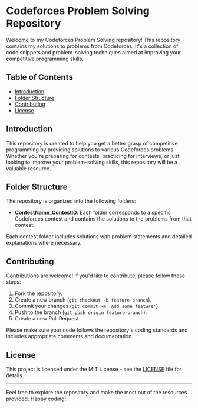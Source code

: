 # Codeforces Problem Solving Repository

Welcome to my Codeforces Problem Solving repository! This repository contains my solutions to problems from Codeforces. It's a collection of code snippets and problem-solving techniques aimed at improving your competitive programming skills.

## Table of Contents

- [Introduction](#introduction)
- [Folder Structure](#folder-structure)
- [Contributing](#contributing)
- [License](#license)

## Introduction

This repository is created to help you get a better grasp of competitive programming by providing solutions to various Codeforces problems. Whether you're preparing for contests, practicing for interviews, or just looking to improve your problem-solving skills, this repository will be a valuable resource.

## Folder Structure

The repository is organized into the following folders:

- **ContestName_ContestID**: Each folder corresponds to a specific Codeforces contest and contains the solutions to the problems from that contest.

Each contest folder includes solutions with problem statements and detailed explanations where necessary.

## Contributing

Contributions are welcome! If you'd like to contribute, please follow these steps:

1. Fork the repository.
2. Create a new branch (`git checkout -b feature-branch`).
3. Commit your changes (`git commit -m 'Add some feature'`).
4. Push to the branch (`git push origin feature-branch`).
5. Create a new Pull Request.

Please make sure your code follows the repository's coding standards and includes appropriate comments and documentation.

## License

This project is licensed under the MIT License - see the [LICENSE](LICENSE) file for details.

---

Feel free to explore the repository and make the most out of the resources provided. Happy coding!
